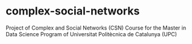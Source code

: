# complex-social-networks
Project of Complex and Social Networks (CSN) Course for the Master in Data Science Program of Universitat Politècnica de Catalunya (UPC)
